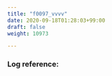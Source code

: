 ```yaml
---
title: "f0097_vvvv"
date: 2020-09-18T01:28:03+99:00
draft: false
weight: 10973

---
```


### Log reference: <no value>

```
